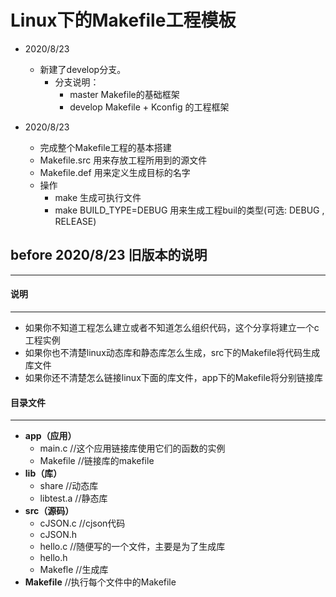 # Linux下的Makefile工程模板
* 2020/8/23
  * 新建了develop分支。
    * 分支说明：
      * master  Makefile的基础框架
      * develop Makefile + Kconfig 的工程框架

* 2020/8/23
  * 完成整个Makefile工程的基本搭建
  * Makefile.src 用来存放工程所用到的源文件
  * Makefile.def 用来定义生成目标的名字
  * 操作
    * make  生成可执行文件
    * make BUILD_TYPE=DEBUG 用来生成工程buil的类型(可选:  DEBUG  , RELEASE)
  


## before   2020/8/23 旧版本的说明
---------
#### 说明
----------
- 如果你不知道工程怎么建立或者不知道怎么组织代码，这个分享将建立一个c工程实例
- 如果你也不清楚linux动态库和静态库怎么生成，src下的Makefile将代码生成库文件
- 如果你还不清楚怎么链接linux下面的库文件，app下的Makefile将分别链接库

#### 目录文件
-----------
- **app（应用）**
  - main.c     		//这个应用链接库使用它们的函数的实例
  - Makefile			//链接库的makefile
- **lib（库）**
  - share				  //动态库
  - libtest.a				//静态库
- **src（源码）**
  - cJSON.c			//cjson代码
  - cJSON.h			
  - hello.c			//随便写的一个文件，主要是为了生成库
  - hello.h
  - Makefle			//生成库
- **Makefile**			//执行每个文件中的Makefile






